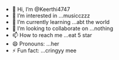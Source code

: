 - 👋 Hi, I’m @Keerthi4747
- 👀 I’m interested in ...musicczzz
- 🌱 I’m currently learning ...abt the world
- 💞️ I’m looking to collaborate on ...nothing
- 📫 How to reach me ...eat 5 star
- 😄 Pronouns: ...her
- ⚡ Fun fact: ...cringyy mee

<!---
Keerthi4747/Keerthi4747 is a ✨ special ✨ repository because its `README.md` (this file) appears on your GitHub profile.
You can click the Preview link to take a look at your changes.
--->
